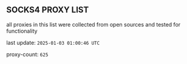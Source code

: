 ## SOCKS4 PROXY LIST

all proxies in this list were collected from open sources and tested for functionality

last update: `2025-01-03 01:00:46 UTC`

proxy-count: `625`
